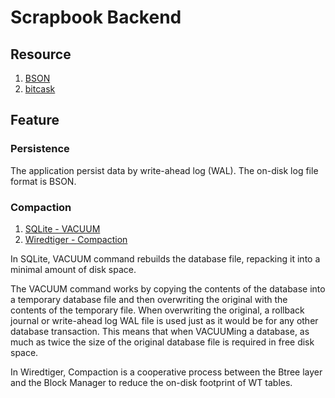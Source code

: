 # Scrapbook Backend

## Resource

1. [BSON](https://bsonspec.org/)
2. [bitcask](https://github.com/basho/bitcask)

## Feature

### Persistence

The application persist data by write-ahead log (WAL). The on-disk log file format is BSON.

### Compaction

1. [SQLite - VACUUM](https://www.sqlite.org/lang_vacuum.html)
2. [Wiredtiger - Compaction](https://source.wiredtiger.com/develop/arch-compact.html)

In SQLite, VACUUM command rebuilds the database file, repacking it into a minimal amount of disk space.

The VACUUM command works by copying the contents of the database into a temporary database file and then overwriting the original with the contents of the temporary file. 
When overwriting the original, a rollback journal or write-ahead log WAL file is used just as it would be for any other database transaction. 
This means that when VACUUMing a database, as much as twice the size of the original database file is required in free disk space.

In Wiredtiger, Compaction is a cooperative process between the Btree layer and the Block Manager to reduce the on-disk footprint of WT tables.
